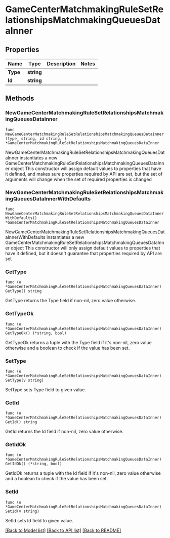 # GameCenterMatchmakingRuleSetRelationshipsMatchmakingQueuesDataInner

## Properties

Name | Type | Description | Notes
------------ | ------------- | ------------- | -------------
**Type** | **string** |  | 
**Id** | **string** |  | 

## Methods

### NewGameCenterMatchmakingRuleSetRelationshipsMatchmakingQueuesDataInner

`func NewGameCenterMatchmakingRuleSetRelationshipsMatchmakingQueuesDataInner(type_ string, id string, ) *GameCenterMatchmakingRuleSetRelationshipsMatchmakingQueuesDataInner`

NewGameCenterMatchmakingRuleSetRelationshipsMatchmakingQueuesDataInner instantiates a new GameCenterMatchmakingRuleSetRelationshipsMatchmakingQueuesDataInner object
This constructor will assign default values to properties that have it defined,
and makes sure properties required by API are set, but the set of arguments
will change when the set of required properties is changed

### NewGameCenterMatchmakingRuleSetRelationshipsMatchmakingQueuesDataInnerWithDefaults

`func NewGameCenterMatchmakingRuleSetRelationshipsMatchmakingQueuesDataInnerWithDefaults() *GameCenterMatchmakingRuleSetRelationshipsMatchmakingQueuesDataInner`

NewGameCenterMatchmakingRuleSetRelationshipsMatchmakingQueuesDataInnerWithDefaults instantiates a new GameCenterMatchmakingRuleSetRelationshipsMatchmakingQueuesDataInner object
This constructor will only assign default values to properties that have it defined,
but it doesn't guarantee that properties required by API are set

### GetType

`func (o *GameCenterMatchmakingRuleSetRelationshipsMatchmakingQueuesDataInner) GetType() string`

GetType returns the Type field if non-nil, zero value otherwise.

### GetTypeOk

`func (o *GameCenterMatchmakingRuleSetRelationshipsMatchmakingQueuesDataInner) GetTypeOk() (*string, bool)`

GetTypeOk returns a tuple with the Type field if it's non-nil, zero value otherwise
and a boolean to check if the value has been set.

### SetType

`func (o *GameCenterMatchmakingRuleSetRelationshipsMatchmakingQueuesDataInner) SetType(v string)`

SetType sets Type field to given value.


### GetId

`func (o *GameCenterMatchmakingRuleSetRelationshipsMatchmakingQueuesDataInner) GetId() string`

GetId returns the Id field if non-nil, zero value otherwise.

### GetIdOk

`func (o *GameCenterMatchmakingRuleSetRelationshipsMatchmakingQueuesDataInner) GetIdOk() (*string, bool)`

GetIdOk returns a tuple with the Id field if it's non-nil, zero value otherwise
and a boolean to check if the value has been set.

### SetId

`func (o *GameCenterMatchmakingRuleSetRelationshipsMatchmakingQueuesDataInner) SetId(v string)`

SetId sets Id field to given value.



[[Back to Model list]](../README.md#documentation-for-models) [[Back to API list]](../README.md#documentation-for-api-endpoints) [[Back to README]](../README.md)



